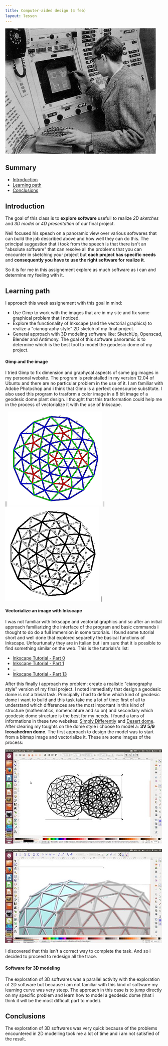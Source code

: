 ```yaml
---
title: Computer-aided design (4 feb)
layout: lesson
---
```


![cad hystory](./cadhystory.jpg)

## Summary

- [Introduction](#introduction)
- [Learning path](#learningpath)
- [Conclusions](#conclusion)

## Introduction
The goal of this class is to **explore software** usefull to realize *2D sketches* and *3D model* or *4D presentation* of our final project. 

Neil focused his speach on a panoramic view over various softwares that can build the job described above and how well they can do this. The principal suggestion that i took from the speech is that there isn't an "absolute software" that can resolve all the problems that you can encounter in sketching your project but **each project has specific needs** and **consequently you have to use the right software for realize it**.

So it is for me in this assignement explore as much software as i can and determine my feeling with it.

## Learning path
I approach this week assignement with this goal in mind:
- Use Gimp to work with the images that are in my site and fix some graphical problem that i noticed.
- Explore the functionality of Inkscape (and the vectorial graphics) to realize a "cianography style" 2D sketch of my final project.
- General approach with 3D modeling software like: SketchUp, Openscad, Blender and Antimony. The goal of this software panoramic is to determine which is the best tool to model the geodesic dome of my project.

#### Gimp and the image
I tried Gimp to fix dimension and graphycal aspects of some jpg images in my personal website. The program is preinstalled in my version 12.04 of Ubuntu and there are no particular problem in the use of it.
I am familiar with Adobe Photoshop and i think that Gimp is a perfect opensource substitute.
I also used this program to trasform a color image in a 8 bit image of a geodesic dome plant design. I thought that this trasformation could help me in the process of vectorialize it with the use of Inkscape.

| ![geodesic dome color](./22-3v-5_9.map.png) | ![geodesic dome color](./22-3v-5_9.map_bn.png) |

#### Vectorialize an image with Inkscape
I was not familiar with Inkscape and vectorial graphics and so after an initial approach familiarizing the interface of the program and basic commands i thought to do do a full immersion in some tutorials. I found some tutorial short and well done that explored separetly the basical functions of Inkscape. Unfourtunatly they are in Italian but i am sure that it is possible to find something similar on the web. This is the tutorials's list:

- [Inkscape Tutorial - Part 0](https://www.youtube.com/watch?v=Mcxkx02FikI)
- [Inkscape Tutorial - Part 1](https://www.youtube.com/watch?v=1HRQgKF2RIM)
- ...
- [Inkscape Tutorial - Part 13](https://www.youtube.com/watch?v=_hUfV_-2TNM)

After this finally i approach my problem: create a realistic "cianography style" version of my final project. I noted immediatly that design a geodesic dome is not a trivial task.
Principally i had to define which kind of geodesic dome i want to build and this task take me a lot of time: first of all to understand which differences are the most important in this kind of structure (mathematics, nomenclature and so on) and secondary which geodesic dome structure is the best for my needs.
I found a tons of informations in these two websites: [Simply Differently](https://simplydifferently.org/Geodesic_Dome_Notes?page=3#3V%204/9%20Icosahedron%20Dome) and [Desert dome](http://www.desertdomes.com/).
After clearing my toughts on the dome style i choose to model a: **3V 5/9 Icosahedron dome**.
The first approach to design the model was to start from a bitmap image and vectorialize it. These are some images of the process:

![VectorializeTry1](./ImageVectorialized.jpg)

![VectorializeTry2](./VectorializeDome2.jpg)

I discovered that this isn't a correct way to complete the task. And so i decided to proceed to redesign all the trace.



#### Software for 3D modeling
The exploration of 3D softwares was a parallel activity with the exploration of 2D software but because i am not familiar with this kind of software my learning curve was very steep. 
The approach in this case is to jump directly on my specific problem and learn how to model a geodesic dome (that i think it will be the most difficult part to model). 


## Conclusions

The exploration of 3D softwares was very quick because of the problems encountered in 2D modelling took me a lot of time and i am not satisfied of the result.

